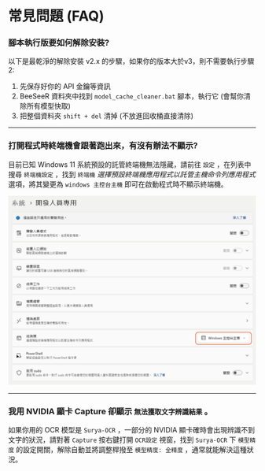 # 常見問題 (FAQ)

### 腳本執行版要如何解除安裝?
以下是最乾淨的解除安裝 v2.x 的步驟，如果你的版本大於v3，則不需要執行步驟 2:
1. 先保存好你的 API 金鑰等資訊
2. BeeSeeR 資料夾中找到 `model_cache_cleaner.bat` 腳本，執行它 (會幫你清除所有模型快取)
3. 把整個資料夾 `shift + del` 清掉 (不放進回收桶直接清除)

---

### 打開程式時終端機會跟著跑出來，有沒有辦法不顯示?  
目前已知 Windows 11 系統預設的託管終端機無法隱藏，請前往 `設定` ，在列表中搜尋 `終端機設定` ，找到 `終端機` *選擇預設終端機應用程式以託管主機命令列應用程式* 選項，將其變更為 `windows 主控台主機` 即可在啟動程式時不顯示終端機。

![FAQ1](./FAQ_1.png)

---

### 我用 NVIDIA 顯卡 Capture 卻顯示 `無法獲取文字辨識結果` 。
如果你用的 OCR 模型是 `Surya-OCR` ，一部分的 NVIDIA 顯卡確時會出現辨識不到文字的狀況，請對著 `Capture` 按右鍵打開 `OCR設定` 視窗，找到 `Surya-OCR` 下 `模型精度` 的設定開關，解除自動並將調整桿撥至 `模型精度: 全精度` ，通常就能解決這種狀況。